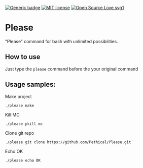 [![Generic badge](https://img.shields.io/badge/CONTRIBUTORS-WELCOME-GREEN.svg)](https://github.com/Pethical/Please)
[![MIT license](https://img.shields.io/badge/License-MIT-blue.svg)](https://lbesson.mit-license.org/)
[![Open Source Love svg1](https://badges.frapsoft.com/os/v1/open-source.svg?v=103)](https://github.com/Pethical/Please)

# Please
"Please" command for bash with unlimited possibilities.

## How to use

Just type the `please` command before the your original command

## Usage samples:

Make project
```
./please make
```

Kill MC
```
./please pkill mc
```

Clone git repo
```
./please git clone https://github.com/Pethical/Please.git
```

Echo OK
```
./please echo OK
```

